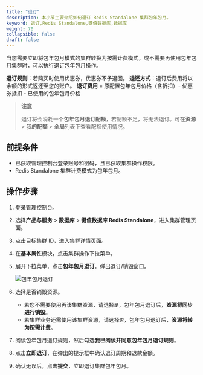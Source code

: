 ```yaml
---
title: "退订"
description: 本小节主要介绍如何退订 Redis Standalone 集群包年包月。 
keyword: 退订,Redis Standalone,键值数据库,数据库
weight: 70
collapsible: false
draft: false
---
```


当您需要立即将包年包月模式的集群转换为按需计费模式，或不需要再使用包年包月集群时，可以执行退订包年包月操作。

**退订规则**：若购买时使用优惠券，优惠券不予退回。
**退还方式**：退订后费用将以余额的形式返还至您的账户。
**退订费用** = 原配置包年包月价格（含折扣）- 优惠券抵扣 - 已使用的包年包月价格

> **注意**
> 
> 退订将会消耗一个**包年包月退订配额**，若配额不足，将无法退订。可在**资源** > **我的配额** > **全局**列表下查看配额使用情况。

## 前提条件

- 已获取管理控制台登录账号和密码，且已获取集群操作权限。
- Redis Standalone 集群计费模式为包年包月。

## 操作步骤

1. 登录管理控制台。
2. 选择**产品与服务** > **数据库** > **键值数据库 Redis Standalone**，进入集群管理页面。
3. 点击目标集群 ID，进入集群详情页面。
4. 在**基本属性**模块，点击集群操作下拉菜单。
5. 展开下拉菜单，点击**包年包月退订**，弹出退订/销毁窗口。
   
   <img src="../../../_images/subscribe.png" alt="包年包月退订" style="zoom:100%;" />

6. 选择是否销毁资源。

   - 若您不需要使用再该集群资源，请选择`是`，包年包月退订后，**资源将同步进行销毁**。
   - 若集群业务还需使用该集群资源，请选择`否`，包年包月退订后，**资源将转为按需计费**。

7. 阅读包年包月退订规则，然后勾选**我已阅读并同意包年包月退订规则**。
8. 点击**立即退订**，在弹出的提示框中确认退订周期和退款金额。
9. 确认无误后，点击**提交**，立即退订集群包年包月。
